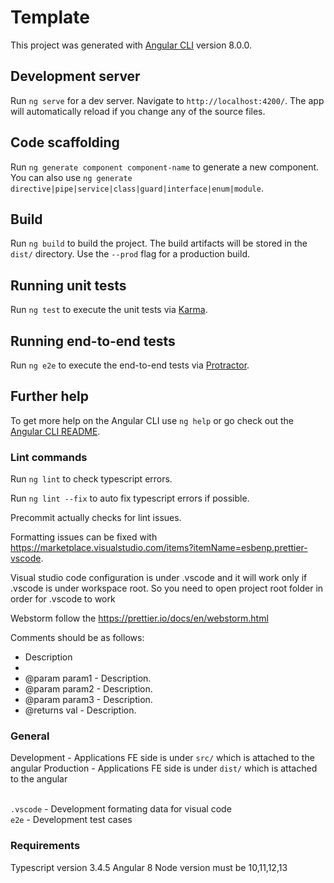 # Template

This project was generated with [Angular CLI](https://github.com/angular/angular-cli) version 8.0.0.

## Development server

Run `ng serve` for a dev server. Navigate to `http://localhost:4200/`. The app will automatically reload if you change any of the source files.

## Code scaffolding

Run `ng generate component component-name` to generate a new component. You can also use `ng generate directive|pipe|service|class|guard|interface|enum|module`.

## Build

Run `ng build` to build the project. The build artifacts will be stored in the `dist/` directory. Use the `--prod` flag for a production build.

## Running unit tests

Run `ng test` to execute the unit tests via [Karma](https://karma-runner.github.io).

## Running end-to-end tests

Run `ng e2e` to execute the end-to-end tests via [Protractor](http://www.protractortest.org/).

## Further help

To get more help on the Angular CLI use `ng help` or go check out the [Angular CLI README](https://github.com/angular/angular-cli/blob/master/README.md).

### Lint commands

Run `ng lint` to check typescript errors.

Run `ng lint --fix` to auto fix typescript errors if possible.

Precommit actually checks for lint issues.

Formatting issues can be fixed with https://marketplace.visualstudio.com/items?itemName=esbenp.prettier-vscode.

Visual studio code configuration is under .vscode and it will work only if .vscode is under workspace root. So you need to open project root folder in order for .vscode to work

Webstorm follow the https://prettier.io/docs/en/webstorm.html

Comments should be as follows:

- Description
-
- @param param1 - Description.
- @param param2 - Description.
- @param param3 - Description.
- @returns val - Description.

### General

Development - Applications FE side is under `src/` which is attached to the angular
Production - Applications FE side is under `dist/` which is attached to the angular <br /><br />

`.vscode` - Development formating data for visual code <br />
`e2e` - Development test cases <br />

### Requirements

Typescript version 3.4.5
Angular 8
Node version must be 10,11,12,13

